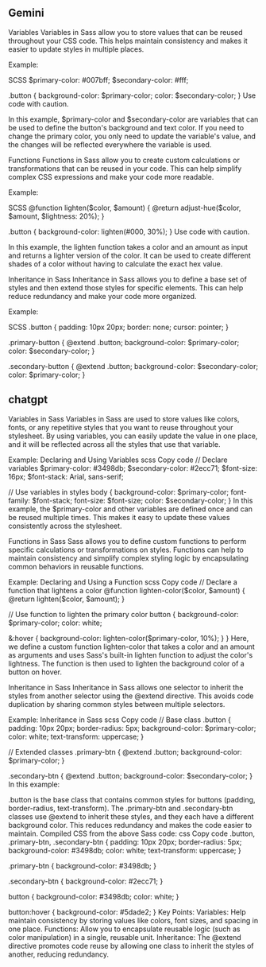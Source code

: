 ## Gemini

Variables
Variables in Sass allow you to store values that can be reused throughout your CSS code. This helps maintain consistency and makes it easier to update styles in multiple places.

Example:

SCSS
$primary-color: #007bff;
$secondary-color: #fff;

.button {
  background-color: $primary-color;
  color: $secondary-color;
}
Use code with caution.

In this example, $primary-color and $secondary-color are variables that can be used to define the button's background and text color. If you need to change the primary color, you only need to update the variable's value, and the changes will be reflected everywhere the variable is used.

Functions
Functions in Sass allow you to create custom calculations or transformations that can be reused in your code. This can help simplify complex CSS expressions and make your code more readable.

Example:

SCSS
@function lighten($color, $amount) {
  @return adjust-hue($color, $amount, $lightness: 20%);
}

.button {
  background-color: lighten(#000, 30%);
}
Use code with caution.

In this example, the lighten function takes a color and an amount as input and returns a lighter version of the color. It can be used to create different shades of a color without having to calculate the exact hex value.

Inheritance in Sass
Inheritance in Sass allows you to define a base set of styles and then extend those styles for specific elements. This can help reduce redundancy and make your code more organized.

Example:

SCSS
.button {
  padding: 10px 20px;
  border: none;
  cursor: pointer;
}

.primary-button {
  @extend .button;
  background-color: $primary-color;
  color: $secondary-color;
}

.secondary-button {
  @extend .button;
  background-color: $secondary-color;
  color: $primary-color;
}


## chatgpt

Variables in Sass
Variables in Sass are used to store values like colors, fonts, or any repetitive styles that you want to reuse throughout your stylesheet. By using variables, you can easily update the value in one place, and it will be reflected across all the styles that use that variable.

Example: Declaring and Using Variables
scss
Copy code
// Declare variables
$primary-color: #3498db;
$secondary-color: #2ecc71;
$font-size: 16px;
$font-stack: Arial, sans-serif;

// Use variables in styles
body {
  background-color: $primary-color;
  font-family: $font-stack;
  font-size: $font-size;
  color: $secondary-color;
}
In this example, the $primary-color and other variables are defined once and can be reused multiple times. This makes it easy to update these values consistently across the stylesheet.

Functions in Sass
Sass allows you to define custom functions to perform specific calculations or transformations on styles. Functions can help to maintain consistency and simplify complex styling logic by encapsulating common behaviors in reusable functions.

Example: Declaring and Using a Function
scss
Copy code
// Declare a function that lightens a color
@function lighten-color($color, $amount) {
  @return lighten($color, $amount);
}

// Use function to lighten the primary color
button {
  background-color: $primary-color;
  color: white;
  
  &:hover {
    background-color: lighten-color($primary-color, 10%);
  }
}
Here, we define a custom function lighten-color that takes a color and an amount as arguments and uses Sass's built-in lighten function to adjust the color's lightness. The function is then used to lighten the background color of a button on hover.

Inheritance in Sass
Inheritance in Sass allows one selector to inherit the styles from another selector using the @extend directive. This avoids code duplication by sharing common styles between multiple selectors.

Example: Inheritance in Sass
scss
Copy code
// Base class
.button {
  padding: 10px 20px;
  border-radius: 5px;
  background-color: $primary-color;
  color: white;
  text-transform: uppercase;
}

// Extended classes
.primary-btn {
  @extend .button;
  background-color: $primary-color;
}

.secondary-btn {
  @extend .button;
  background-color: $secondary-color;
}
In this example:

.button is the base class that contains common styles for buttons (padding, border-radius, text-transform).
The .primary-btn and .secondary-btn classes use @extend to inherit these styles, and they each have a different background color. This reduces redundancy and makes the code easier to maintain.
Compiled CSS from the above Sass code:
css
Copy code
.button, .primary-btn, .secondary-btn {
  padding: 10px 20px;
  border-radius: 5px;
  background-color: #3498db;
  color: white;
  text-transform: uppercase;
}

.primary-btn {
  background-color: #3498db;
}

.secondary-btn {
  background-color: #2ecc71;
}

button {
  background-color: #3498db;
  color: white;
}

button:hover {
  background-color: #5dade2;
}
Key Points:
Variables: Help maintain consistency by storing values like colors, font sizes, and spacing in one place.
Functions: Allow you to encapsulate reusable logic (such as color manipulation) in a single, reusable unit.
Inheritance: The @extend directive promotes code reuse by allowing one class to inherit the styles of another, reducing redundancy.